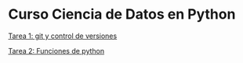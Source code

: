 # Curso Ciencia de Datos en Python
<a href="https://github.com/HectorMendia/CienciaDatosPython/blob/master/Tarea1.ipynb">Tarea 1: git y control de versiones </a>


<a href="https://github.com/HectorMendia/CienciaDatosPython/blob/master/Funciones.ipynb">Tarea 2: Funciones de python </a>



